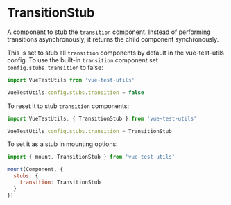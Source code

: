 # TransitionStub

A component to stub the `transition` component. Instead of performing transitions asynchronously, it returns the child component synchronously.

This is set to stub all `transition` components by default in the vue-test-utils config. To use the built-in `transition` component set `config.stubs.transition` to false:

```js
import VueTestUtils from 'vue-test-utils'

VueTestUtils.config.stubs.transition = false
```

To reset it to stub `transition` components:
```js
import VueTestUtils, { TransitionStub } from 'vue-test-utils'

VueTestUtils.config.stubs.transition = TransitionStub
```

To set it as a stub in mounting options:

```js
import { mount, TransitionStub } from 'vue-test-utils'

mount(Component, {
  stubs: {
    transition: TransitionStub
  }
})
```
